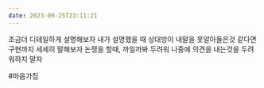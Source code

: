 ```yaml
---
date: 2023-09-25T23:11:21
---
```

조금더 디테일하게 설명해보자
내가 설명했을 때 상대방이 내말을 못알아들은것 같다면 구현까지 세세히 말해보자
논쟁을 할때, 까일까봐 두려워 나중에 의견을 내는것을 두려워하지 말자

#마음가짐